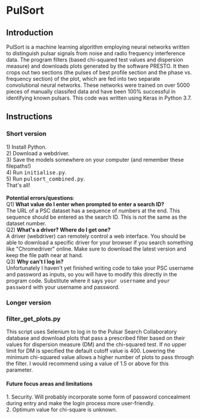 <h1> PulSort</h1>
<h2>Introduction</h2>
PulSort is a machine learning algorithm employing neural networks written to distinguish pulsar signals from noise and radio frequency interference data. The program filters (based chi-squared test values and dispersion measure) and downloads plots generated by the software PRESTO. It then crops out two sections (the pulses of best profile section and the phase vs. frequency section) of the plot, which are fed into two separate convolutional neural networks. These networks were trained on over 5000 pieces of manually classifed data and have been 100% successful in identifying known pulsars. This code was written using Keras in Python 3.7.

<h2>Instructions</h2>
<h3>Short version</h3>
1) Install Python.<br>
2) Download a webdriver.<br>
3) Save the models somewhere on your computer (and remember these filepaths!)<br>
4) Run <tt>initialise.py</tt>.<br>
5) Run <tt>pulsort_combined.py</tt>. <br>
That's all!<br><br>
<b>Potential errors/questions</b>:<br>
Q1)<b> What value do I enter when prompted to enter a search ID?</b><br>
The URL of a PSC dataset has a sequence of numbers at the end. This sequence should be entered as the search ID. This is <i>not</i> the same as the dataset number.<br>
Q2) <b>What's a driver? Where do I get one?</b><br>
A driver (webdriver) can remotely control a web interface. You should be able to download a specific driver for your browser if you search something like "Chromedriver" online. Make sure to download the latest version and keep the file path near at hand.<br>
Q3) <b>Why can't I log in?</b><br>
Unfortunately I haven't yet finished writing code to take your PSC username and password as inputs, so you will have to modify this directly in the program code. Substitute where it says <tt>your username</tt> and <tt>your password</tt> with your username and password.
<h3>Longer version</h3>
<h3>filter_get_plots.py</h3>
This script uses Selenium to log in to the Pulsar Search Collaboratory database and download plots that pass a prescribed filter based on their values for dispersion measure (DM) and the chi-squared test. If no upper limit for DM is specified the default cutoff value is 400. Lowering the minimum chi-squared value allows a higher number of plots to pass through the filter. I would recommend using a value of 1.5 or above for this parameter.

<h4>Future focus areas and limitations</h4>
1. Security. Will probably incorporate some form of password concealment during entry and make the login process more user-friendly. <br>
2. Optimum value for chi-square is unknown.
